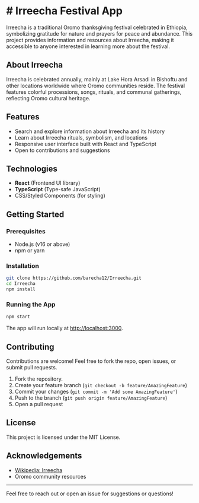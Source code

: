 # # Irreecha Festival App

Irreecha is a traditional Oromo thanksgiving festival celebrated in Ethiopia, symbolizing gratitude for nature and prayers for peace and abundance. This project provides information and resources about Irreecha, making it accessible to anyone interested in learning more about the festival.

## About Irreecha

Irreecha is celebrated annually, mainly at Lake Hora Arsadi in Bishoftu and other locations worldwide where Oromo communities reside. The festival features colorful processions, songs, rituals, and communal gatherings, reflecting Oromo cultural heritage.

## Features

- Search and explore information about Irreecha and its history
- Learn about Irreecha rituals, symbolism, and locations
- Responsive user interface built with React and TypeScript
- Open to contributions and suggestions

## Technologies

- **React** (Frontend UI library)
- **TypeScript** (Type-safe JavaScript)
- CSS/Styled Components (for styling)

## Getting Started

### Prerequisites

- Node.js (v16 or above)
- npm or yarn

### Installation

```bash
git clone https://github.com/barecha12/Irreecha.git
cd Irreecha
npm install
```

### Running the App

```bash
npm start
```
The app will run locally at [http://localhost:3000](http://localhost:3000).

## Contributing

Contributions are welcome! Feel free to fork the repo, open issues, or submit pull requests.

1. Fork the repository.
2. Create your feature branch (`git checkout -b feature/AmazingFeature`)
3. Commit your changes (`git commit -m 'Add some AmazingFeature'`)
4. Push to the branch (`git push origin feature/AmazingFeature`)
5. Open a pull request

## License

This project is licensed under the MIT License.

## Acknowledgements

- [Wikipedia: Irreecha](https://en.wikipedia.org/wiki/Irreecha)
- Oromo community resources

---

Feel free to reach out or open an issue for suggestions or questions!
